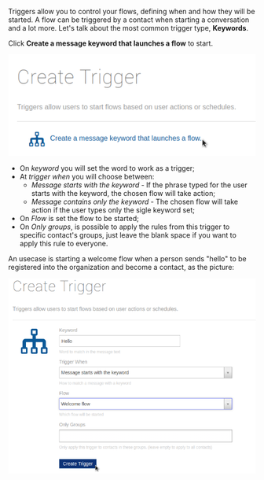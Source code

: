Triggers allow you to control your flows, defining when and how they will be started. A flow can be triggered by a contact when starting a conversation and a lot more. Let's talk about the most common trigger type, **Keywords**.

Click **Create a message keyword that launches a flow** to start.

![](img/triggers/TriggersKeyword01.png)

- On *keyword* you will set the word to work as a trigger;
- At *trigger when* you will choose between: 
  - *Message starts with the keyword* - If the phrase typed for the user starts with the keyword, the chosen flow will take action;
  - *Message contains only the keyword* - The chosen flow will take action if the user types only the sigle keyword set;
- On *Flow* is set the flow to be started;
- On *Only groups*, is possible to apply the rules from this trigger to specific contact's groups, just leave the blank space if you want to apply this rule to everyone.

An usecase is starting a welcome flow when a person sends "hello" to be registered into the organization and become a contact, as the picture:

![](img/triggers/TriggersKeyword02.png)
